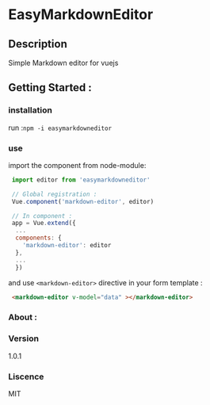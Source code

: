# EasyMarkdownEditor

## Description 

Simple Markdown editor for vuejs

## Getting Started :

### installation

run :`npm -i easymarkdowneditor`

### use

import the component from node-module:

```javascript
 import editor from 'easymarkdowneditor'

 // Global registration :
 Vue.component('markdown-editor', editor)

 // In component : 
 app = Vue.extend({
  ...
  components: {
    'markdown-editor': editor
  },
  ...
  })
  ```

  and use `<markdown-editor>` directive in your form template : 

  ```html
   <markdown-editor v-model="data" ></markdown-editor>
  ```

### About :

### Version 

1.0.1

### Liscence 

MIT 
